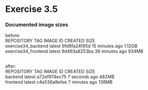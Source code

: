 # Exercise 3.5

### Documented image sizes

before:<br>
REPOSITORY                  TAG       IMAGE ID       CREATED          SIZE
<br>
exercise34_backend          latest    9fd9fa24f95d   15 minutes ago   1.12GB
<br>
exercise34_frontend         latest    9d493a8253ba   36 minutes ago   934MB

<br>
after:<br>
REPOSITORY                  TAG       IMAGE ID       CREATED          SIZE
<br>
backend                     latest    a72ef974ec75   7 seconds ago    482MB
<br>
frontend                    latest    c4a536a8efee   7 minutes ago    138MB



